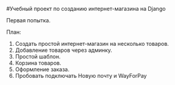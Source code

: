 #Учебный проект по созданию интернет-магазина на Django

Первая попытка.

План:

1. Создать простой интернет-магазин на несколько товаров.
2. Добавление товаров через админку.
3. Простой шаблон.
4. Корзина товаров.
5. Оформление заказа.
6. Пробовать подключать Новую почту и WayForPay